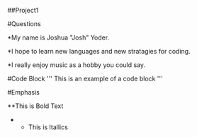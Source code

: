 ##Project1

#Questions

*My name is Joshua "Josh" Yoder.

*I hope to learn new languages and new stratagies for coding.

*I really enjoy music as a hobby you could say.

#Code Block
'''
This is an example of a
code block
'''

#Emphasis

**This is Bold Text

* * This is Itallics
